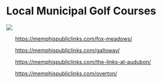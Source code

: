 <html>

<body>
<h1>Local Municipal Golf Courses</h1>

<img src="https://golf.com/wp-content/uploads/2020/03/Shafts-1300-Wall-996x560.jpg">

<ul><a href="#The Links at Fox Meadows">https://memphispubliclinks.com/fox-meadows/</a></ul>


<ul><a href="The Links at Galloway">https://memphispubliclinks.com/galloway/</a></ul>


<ul><a href="The Links at Audubon">https://memphispubliclinks.com/the-links-at-audubon/</a></ul>

<ul><a href="Overton Park 9">https://memphispubliclinks.com/overton/</a></ul>
</body>
</html>

